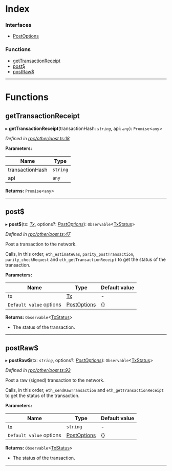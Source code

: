 

# Index

### Interfaces

* [PostOptions](../interfaces/_rpc_other_post_.postoptions.md)

### Functions

* [getTransactionReceipt](_rpc_other_post_.md#gettransactionreceipt)
* [post$](_rpc_other_post_.md#post_)
* [postRaw$](_rpc_other_post_.md#postraw_)

---

# Functions

<a id="gettransactionreceipt"></a>

##  getTransactionReceipt

▸ **getTransactionReceipt**(transactionHash: *`string`*, api: *`any`*): `Promise`<`any`>

*Defined in [rpc/other/post.ts:18](https://github.com/paritytech/js-libs/blob/3946ccd/packages/light.js/src/rpc/other/post.ts#L18)*

**Parameters:**

| Name | Type |
| ------ | ------ |
| transactionHash | `string` |
| api | `any` |

**Returns:** `Promise`<`any`>

___
<a id="post_"></a>

##  post$

▸ **post$**(tx: *[Tx](_types_.md#tx)*, options?: *[PostOptions](../interfaces/_rpc_other_post_.postoptions.md)*): `Observable`<[TxStatus](../interfaces/_types_.txstatus.md)>

*Defined in [rpc/other/post.ts:47](https://github.com/paritytech/js-libs/blob/3946ccd/packages/light.js/src/rpc/other/post.ts#L47)*

Post a transaction to the network.

Calls, in this order, `eth_estimateGas`, `parity_postTransaction`, `parity_checkRequest` and `eth_getTransactionReceipt` to get the status of the transaction.

**Parameters:**

| Name | Type | Default value |
| ------ | ------ | ------ |
| tx | [Tx](_types_.md#tx) | - |
| `Default value` options | [PostOptions](../interfaces/_rpc_other_post_.postoptions.md) |  {} |

**Returns:** `Observable`<[TxStatus](../interfaces/_types_.txstatus.md)>
- The status of the transaction.

___
<a id="postraw_"></a>

##  postRaw$

▸ **postRaw$**(tx: *`string`*, options?: *[PostOptions](../interfaces/_rpc_other_post_.postoptions.md)*): `Observable`<[TxStatus](../interfaces/_types_.txstatus.md)>

*Defined in [rpc/other/post.ts:93](https://github.com/paritytech/js-libs/blob/3946ccd/packages/light.js/src/rpc/other/post.ts#L93)*

Post a raw (signed) transaction to the network.

Calls, in this order, `eth_sendRawTransaction` and `eth_getTransactionReceipt` to get the status of the transaction.

**Parameters:**

| Name | Type | Default value |
| ------ | ------ | ------ |
| tx | `string` | - |
| `Default value` options | [PostOptions](../interfaces/_rpc_other_post_.postoptions.md) |  {} |

**Returns:** `Observable`<[TxStatus](../interfaces/_types_.txstatus.md)>
- The status of the transaction.

___


